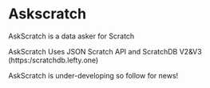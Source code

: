 # Askscratch
AskScratch is a data asker for Scratch

AskScratch Uses JSON Scratch API and ScratchDB V2&V3 (https:/scratchdb.lefty.one)

AskScratch is under-developing so follow for news!
